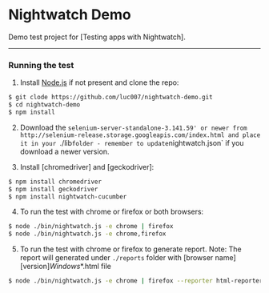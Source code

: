 # Nightwatch Demo

Demo test project for [Testing apps with Nightwatch].

***

### Running the test

1) Install [Node.js](http://nodejs.org) if not present and clone the repo:
```sh
$ git clode https://github.com/luc007/nightwatch-demo.git
$ cd nightwatch-demo
$ npm install
```

2) Download the `selenium-server-standalone-3.141.59' or newer from http://selenium-release.storage.googleapis.com/index.html and place it in your `./lib` folder - remember to update `nightwatch.json` if you download a newer version.

3) Install [chromedriver] and [geckodriver]:
```sh
$ npm install chromedriver
$ npm install geckodriver
$ npm install nightwatch-cucumber
```

4) To run the test with chrome or firefox or both browsers:
```sh
$ node ./bin/nightwatch.js -e chrome | firefox
$ node ./bin/nightwatch.js -e chrome,firefox
```

5) To run the test with chrome or firefox to generate report.
Note: The report will generated under `./reports` folder with [browser name][version]_Windows_*.html file
```sh
$ node ./bin/nightwatch.js -e chrome | firefox --reporter html-reporter.js
```
